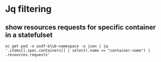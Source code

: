# Jq filtering

## show resources requests for specific container in a statefulset

```
oc get pod -n asdf-blub-namespace -o json | jq '.items[].spec.containers[] | select(.name == "container-name") | .resources.requests'
```

